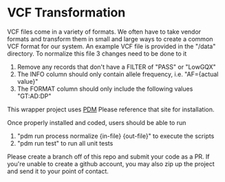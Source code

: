 # VCF Transformation

VCF files come in a variety of formats.  We often have to take vendor formats and transform them in small and large ways to create a common VCF format for our system.  An example VCF file is provided in the "/data" directory.  To normalize this file 3 changes need to be done to it
1. Remove any records that don't have a FILTER of "PASS" or "LowGQX"
1. The INFO column should only contain allele frequency, i.e. "AF={actual value}"
1. The FORMAT column should only include the following values "GT:AD:DP"

This wrapper project uses [PDM](https://pdm.fming.dev/latest/) Please reference that site for installation.  

Once properly installed and coded, users should be able to run
1. "pdm run process normalize {in-file} {out-file}" to execute the scripts
1. "pdm run test" to run all unit tests

Please create a branch off of this repo and submit your code as a PR.  If you're unable to create a github account, you may also zip up the project and send it to your point of contact.